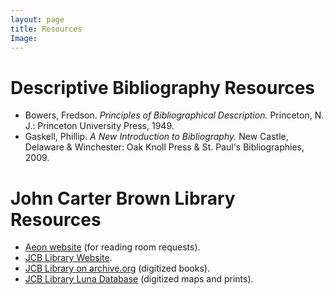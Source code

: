 ```yaml
---
layout: page
title: Resources
Image:
---
```


# Descriptive Bibliography Resources
* Bowers, Fredson. *Principles of Bibliographical Description.* Princeton, N. J.: Princeton University Press, 1949.
* Gaskell, Phillip. *A New Introduction to Bibliography.* New Castle, Delaware & Winchester: Oak Knoll Press & St. Paul's Bibliographies, 2009.

# John Carter Brown Library Resources
* [Aeon website](https://jcbl.aeon.atlas-sys.com/aeon.dll) (for reading room requests).
* [JCB Library Website](https://www.brown.edu/academics/libraries/john-carter-brown/).
* [JCB Library on archive.org](https://archive.org/details/JohnCarterBrownLibrary) (digitized books).
* [JCB Library Luna Database](https://jcb.lunaimaging.com/luna/servlet/allCollections) (digitized maps and prints).
